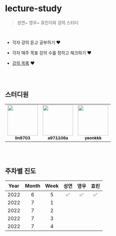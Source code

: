 # lecture-study
> 성연~ 영우~ 효린이와 강의 스터디  

<br>

* 각자 강의 듣고 공부하기 ❤️  

* 각자 매주 목표 강의 수를 정하고 체크하기 ❤️

* [강의 목록](https://github.com/YoungPaGirls/lecture-study/tree/main/lecture) ❤️


<br><br>

## 스터디원

  
<table>
  <tr>
     <td align="center"><a href="https://github.com/lin9703"><img src="https://avatars.githubusercontent.com/u/37198145?v=4?s=100" width="100px;" alt=""/><br /><sub><b>lin9703</b></sub></a><br /></td>
    <td align="center"><a href="https://github.com/a971106a"><img src="https://avatars.githubusercontent.com/u/47649108?v=4?s=100" width="100px;" alt=""/><br /><sub><b>a971106a</b></sub></a><br /></td>
     <td align="center"><a href="https://github.com/yeonkkk"><img src="https://avatars.githubusercontent.com/u/88660886?v=4?v=4?s=100" width="100px;" alt=""/><br /><sub><b>yeonkkk</b></sub></a><br /></td>
</tr>
</table>


<br><br>

## 주차별 진도 
Year| Month |Week|성연|영우|효린|
|:---:|:---:|:---:|:---:|:---:|:---:|
|2022|6|5| ✅ | ✅ | ✅ |
|2022|7|1| | | |
|2022|7|2| | | |
|2022|7|3| | | |
|2022|7|4| | | |

